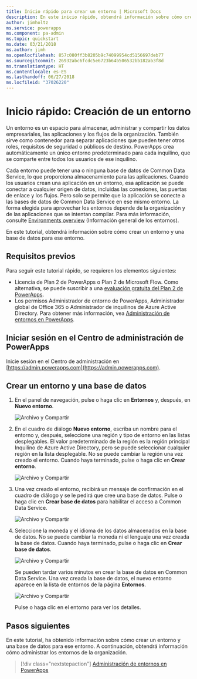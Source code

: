 ```yaml
---
title: Inicio rápido para crear un entorno | Microsoft Docs
description: En este inicio rápido, obtendrá información sobre cómo crear un entorno
author: jimholtz
ms.service: powerapps
ms.component: pa-admin
ms.topic: quickstart
ms.date: 03/21/2018
ms.author: jimh
ms.openlocfilehash: 857c080ff3b8205b9c74099954cd5156697deb77
ms.sourcegitcommit: 26932abc6fcdc5e6723b64b506532bb182ab3f8d
ms.translationtype: HT
ms.contentlocale: es-ES
ms.lasthandoff: 06/27/2018
ms.locfileid: "37026220"
---
```

# <a name="quickstart-create-an-environment"></a>Inicio rápido: Creación de un entorno
Un entorno es un espacio para almacenar, administrar y compartir los datos empresariales, las aplicaciones y los flujos de la organización. También sirve como contenedor para separar aplicaciones que pueden tener otros roles, requisitos de seguridad o públicos de destino. PowerApps crea automáticamente un único entorno predeterminado para cada inquilino, que se comparte entre todos los usuarios de ese inquilino.

Cada entorno puede tener una o ninguna base de datos de Common Data Service, lo que proporciona almacenamiento para las aplicaciones. Cuando los usuarios crean una aplicación en un entorno, esa aplicación se puede conectar a cualquier origen de datos, incluidas las conexiones, las puertas de enlace y los flujos. Pero solo se permite que la aplicación se conecte a las bases de datos de Common Data Service en ese mismo entorno. La forma elegida para aprovechar los entornos depende de la organización y de las aplicaciones que se intentan compilar. Para más información, consulte [Environments overview](environments-overview.md) (Información general de los entornos).

En este tutorial, obtendrá información sobre cómo crear un entorno y una base de datos para ese entorno.

## <a name="prerequisites"></a>Requisitos previos
 Para seguir este tutorial rápido, se requieren los elementos siguientes:
 * Licencia de Plan 2 de PowerApps o Plan 2 de Microsoft Flow. Como alternativa, se puede suscribir a una [evaluación gratuita del Plan 2 de PowerApps](https://web.powerapps.com/signup?redirect=marketing&email=).
 * Los permisos Administrador de entorno de PowerApps, Administrador global de Office 365 o Administrador de inquilinos de Azure Active Directory. Para obtener más información, vea [Administración de entornos en PowerApps](environments-administration.md).

## <a name="sign-in-to-the-powerapps-admin-center"></a>Iniciar sesión en el Centro de administración de PowerApps
Inicie sesión en el Centro de administración en [https://admin.powerapps.com](https://admin.powerapps.com).

## <a name="create-an-environment-and-database"></a>Crear un entorno y una base de datos
1. En el panel de navegación, pulse o haga clic en **Entornos** y, después, en **Nuevo entorno**.

    ![Archivo y Compartir](./media/create-environment/new-environment.png)
2. En el cuadro de diálogo **Nuevo entorno**, escriba un nombre para el entorno y, después, seleccione una región y tipo de entorno en las listas desplegables. El valor predeterminado de la región es la región principal Inquilino de Azure Active Directory, pero se puede seleccionar cualquier región en la lista desplegable. No se puede cambiar la región una vez creado el entorno. Cuando haya terminado, pulse o haga clic en **Crear entorno**.

    ![Archivo y Compartir](./media/create-environment/new-environment-dialog.png)
3. Una vez creado el entorno, recibirá un mensaje de confirmación en el cuadro de diálogo y se le pedirá que cree una base de datos. Pulse o haga clic en **Crear base de datos** para habilitar el acceso a Common Data Service.

    ![Archivo y Compartir](./media/create-environment/create-database-dialog.png)
4. Seleccione la moneda y el idioma de los datos almacenados en la base de datos. No se puede cambiar la moneda ni el lenguaje una vez creada la base de datos. Cuando haya terminado, pulse o haga clic en **Crear base de datos**.

    ![Archivo y Compartir](./media/create-environment/create-database-dialog2.png)

    Se pueden tardar varios minutos en crear la base de datos en Common Data Service. Una vez creada la base de datos, el nuevo entorno aparece en la lista de entornos de la página **Entornos**.

    ![Archivo y Compartir](./media/create-environment/new-environment-created.png)

    Pulse o haga clic en el entorno para ver los detalles.

## <a name="next-steps"></a>Pasos siguientes
En este tutorial, ha obtenido información sobre cómo crear un entorno y una base de datos para ese entorno. A continuación, obtendrá información cómo administrar los entornos de la organización.

> [!div class="nextstepaction"]
> [Administración de entornos en PowerApps](environments-administration.md)
